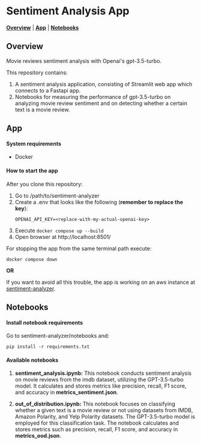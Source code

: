 # Sentiment Analysis App

[**Overview**](#overview)
| [**App**](#app)
| [**Notebooks**](#notebooks)

## Overview<a id="overview"></a>

Movie reviews sentiment analysis with Openai's gpt-3.5-turbo.

This repository contains:

1. A sentiment analysis application, consisting of Streamlit web app which connects to a Fastapi app.
2. Notebooks for measuring the performance of gpt-3.5-turbo on analyzing movie review sentiment and on detecting whether a certain text is a movie review.

## App<a id="app"></a>

#### System requirements

- Docker

#### How to start the app

After you clone this repository:

1. Go to /path/to/sentiment-analyzer
2. Create a .env that looks like the following (**remember to replace the key**):
    ```
    OPENAI_API_KEY=<replace-with-my-actual-openai-key>
    ```
3. Execute `docker compose up --build`
4. Open browser at http://localhost:8501/

For stopping the app from the same terminal path execute:

`docker compose down`

**OR**

If you want to avoid all this trouble, the app is working on an aws instance at [sentiment-analyzer](http://3.70.225.192:8501/).

## Notebooks<a id="notebooks"></a>

#### Install notebook requirements

Go to sentiment-analyzer/notebooks and:

`pip install -r requirements.txt`

#### Available notebooks

1. **sentiment_analysis.ipynb:** This notebook conducts sentiment analysis on movie reviews from the imdb dataset, utilizing the GPT-3.5-turbo model. It calculates and stores metrics like precision, recall, F1 score, and accuracy in **metrics_sentiment.json**.

2. **out_of_distribution.ipynb:** This notebook focuses on classifying whether a given text is a movie review or not using datasets from IMDB, Amazon Polarity, and Yelp Polarity datasets. The GPT-3.5-turbo model is employed for this classification task. The notebook calculates and stores metrics such as precision, recall, F1 score, and accuracy in **metrics_ood.json**.